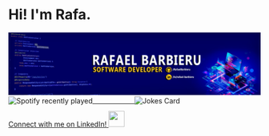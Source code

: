 <h1>Hi! I'm Rafa.</h1>

<img src="https://github.com/RafaelBarbieru/RafaelBarbieru/blob/main/1673702086148.jfif" alt="Banner">

<img align="left" src="https://spotify-recently-played-readme.vercel.app/api?user=t2pgcbpsdn8oxevpfm4ppjvxo&count=3&unique=true" alt="Spotify recently played">

<img align="right" src="https://readme-jokes.vercel.app/api?hideBorder" alt="Jokes Card" style="width: 50%" />

<hr>

<div>
  <a href="https://www.linkedin.com/in/rafael-barbieru/">
    Connect with me on LinkedIn! <img height="32" width="32" src="https://cdn.simpleicons.org/linkedin" target="_blank">
  </a>
</div>
